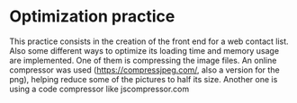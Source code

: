 # Optimization practice

This practice consists in the creation of the front end for a web contact list. Also some different ways to optimize its loading time and memory usage are implemented. One of them is compressing the image files. An online compressor was used (https://compressjpeg.com/, also a version for the png), helping reduce some of the pictures to half its size. Another one is using a code compressor like jscompressor.com
